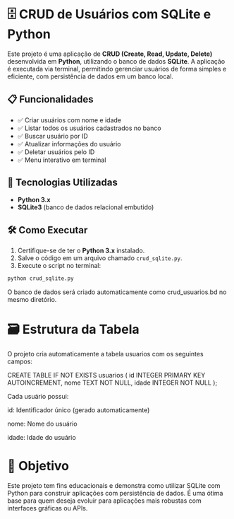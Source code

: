 # 🗄️ CRUD de Usuários com SQLite e Python

Este projeto é uma aplicação de **CRUD (Create, Read, Update, Delete)** desenvolvida em **Python**, utilizando o banco de dados **SQLite**. A aplicação é executada via terminal, permitindo gerenciar usuários de forma simples e eficiente, com persistência de dados em um banco local.

## 📋 Funcionalidades

- ✅ Criar usuários com nome e idade  
- ✅ Listar todos os usuários cadastrados no banco  
- ✅ Buscar usuário por ID  
- ✅ Atualizar informações do usuário  
- ✅ Deletar usuários pelo ID  
- ✅ Menu interativo em terminal

## 🧰 Tecnologias Utilizadas

- **Python 3.x**
- **SQLite3** (banco de dados relacional embutido)

## 🛠️ Como Executar

1. Certifique-se de ter o **Python 3.x** instalado.
2. Salve o código em um arquivo chamado `crud_sqlite.py`.
3. Execute o script no terminal:

```bash
python crud_sqlite.py 
```
O banco de dados será criado automaticamente como crud_usuarios.bd no mesmo diretório.

# 🗃️ Estrutura da Tabela
O projeto cria automaticamente a tabela usuarios com os seguintes campos:

CREATE TABLE IF NOT EXISTS usuarios (
    id INTEGER PRIMARY KEY AUTOINCREMENT,
    nome TEXT NOT NULL,
    idade INTEGER NOT NULL
);

Cada usuário possui:

id: Identificador único (gerado automaticamente)

nome: Nome do usuário

idade: Idade do usuário

# 🎯 Objetivo
Este projeto tem fins educacionais e demonstra como utilizar SQLite com Python para construir aplicações com persistência de dados. É uma ótima base para quem deseja evoluir para aplicações mais robustas com interfaces gráficas ou APIs.
